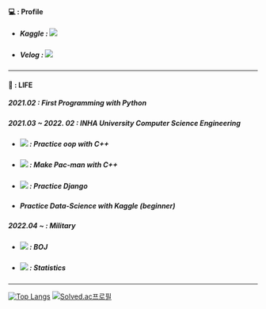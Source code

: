 #### :computer: : Profile 
* ##### Kaggle :  <a href="https://www.kaggle.com/qkrdyddnr"><img src="https://img.shields.io/badge/Kaggle-20BEFF?style=flat-square&logo=Kaggle&logoColor=blue"/></a>

* ##### Velog : <a href="https://velog.io/@yongukpark"><img src="https://img.shields.io/badge/Velog-20C997?style=flat-square&logo=Velog&logoColor=white"/></a>
---

#### :seedling: : LIFE 
#####  2021.02 : First Programming with Python
#####  2021.03 ~ 2022. 02 : INHA University Computer Science Engineering
* ##### <a href="https://github.com/yongukpark/oop"><img src="https://img.shields.io/badge/Github-181717?style=flat-square&logo=Github&logoColor=white"/></a> : Practice oop with C++
* ##### <a href="https://github.com/yongukpark/Pac-man"><img src="https://img.shields.io/badge/Github-181717?style=flat-square&logo=Github&logoColor=white"/></a> : Make Pac-man with C++
* ##### <a href="https://github.com/yongukpark/pybo"><img src="https://img.shields.io/badge/Github-181717?style=flat-square&logo=Github&logoColor=white"/></a> : Practice Django
* ##### Practice Data-Science with Kaggle (beginner)
##### 2022.04 ~ : Military
* ##### <a href="https://github.com/yongukpark/BOJ"><img src="https://img.shields.io/badge/Github-181717?style=flat-square&logo=Github&logoColor=white"/></a> : BOJ
* ##### <a href="https://velog.io/@yongukpark/series/Statistics"><img src="https://img.shields.io/badge/Velog-20C997?style=flat-square&logo=Velog&logoColor=white"/></a> : Statistics
---

[![Top Langs](https://github-readme-stats.vercel.app/api/top-langs/?username=yongukpark&layout=compact)](https://github.com/anuraghazra/github-readme-stats)  [![Solved.ac프로필](http://mazassumnida.wtf/api/v2/generate_badge?boj=tkzj02)](https://solved.ac/tkzj02)
